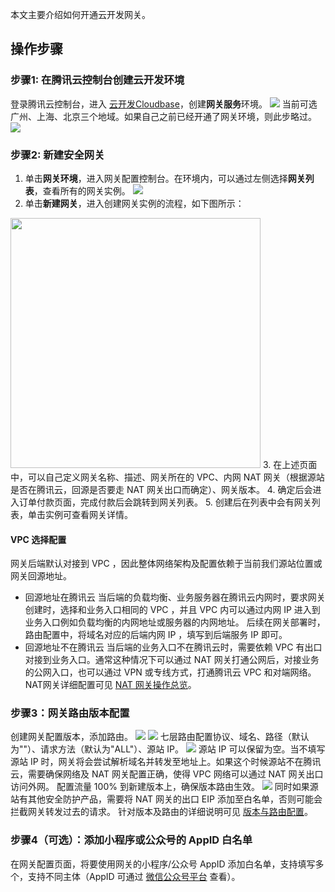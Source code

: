 本文主要介绍如何开通云开发网关。

## 操作步骤
### 步骤1: 在腾讯云控制台创建云开发环境
登录腾讯云控制台，进入 [云开发Cloudbase](https://console.cloud.tencent.com/tcb/platform/env)，创建**网关服务**环境。
![](https://qcloudimg.tencent-cloud.cn/raw/454bb4a8a830f200e6cc8ae3260c988d.png)
当前可选广州、上海、北京三个地域。如果自己之前已经开通了网关环境，则此步略过。
![](https://qcloudimg.tencent-cloud.cn/raw/c52db634d1911e504a33ab0cf23a8ab7/%E7%BD%91%E5%85%B3%E7%8E%AF%E5%A2%83%E5%88%9B%E5%BB%BA3.png)

### 步骤2: 新建安全网关
1. 单击**网关环境**，进入网关配置控制台。在环境内，可以通过左侧选择**网关列表**，查看所有的网关实例。
![](https://qcloudimg.tencent-cloud.cn/raw/808e6dab42535d9447ba7ad376b19cc6/%E7%BD%91%E5%85%B3%E5%88%9B%E5%BB%BA1.png)
2. 单击**新建网关**，进入创建网关实例的流程，如下图所示：
<img style="width:400px; max-width: inherit;" src="https://qcloudimg.tencent-cloud.cn/raw/373ca3db605e7bb96af4f3b3c412b436.png" />
3. 在上述页面中，可以自己定义网关名称、描述、网关所在的 VPC、内网 NAT 网关（根据源站是否在腾讯云，回源是否要走 NAT 网关出口而确定）、网关版本。
4. 确定后会进入订单付款页面，完成付款后会跳转到网关列表。
5. 创建后在列表中会有网关列表，单击实例可查看网关详情。


#### VPC 选择配置
网关后端默认对接到 VPC ，因此整体网络架构及配置依赖于当前我们源站位置或网关回源地址。
- 回源地址在腾讯云
当后端的负载均衡、业务服务器在腾讯云内网时，要求网关创建时，选择和业务入口相同的 VPC ，并且 VPC 内可以通过内网 IP 进入到业务入口例如负载均衡的内网地址或服务器的内网地址。
后续在网关部署时，路由配置中，将域名对应的后端内网 IP ，填写到后端服务 IP 即可。
- 回源地址不在腾讯云
当后端的业务入口不在腾讯云时，需要依赖 VPC 有出口对接到业务入口。通常这种情况下可以通过 NAT 网关打通公网后，对接业务的公网入口，也可以通过 VPN 或专线方式，打通腾讯云 VPC 和对端网络。
NAT网关详细配置可见 [NAT 网关操作总览](https://cloud.tencent.com/document/product/552/12958)。


### 步骤3：网关路由版本配置
创建网关配置版本，添加路由。
![](https://qcloudimg.tencent-cloud.cn/raw/8797cf9c49fb586114f41e7bfaa9b889.png)
![](https://qcloudimg.tencent-cloud.cn/raw/4d96e2232002f0d4e8d9eebec099a6ed.png)
七层路由配置协议、域名、路径（默认为"\"）、请求方法（默认为"ALL"）、源站 IP。
![](https://qcloudimg.tencent-cloud.cn/raw/5c7dcbc7775041852c7a35d2327b4ff1.png)
源站 IP 可以保留为空。当不填写源站 IP 时，网关将会尝试解析域名并转发至地址上。如果这个时候源站不在腾讯云，需要确保网络及 NAT 网关配置正确，使得 VPC 网络可以通过 NAT 网关出口访问外网。
配置流量 100% 到新建版本上，确保版本路由生效。
![](https://qcloudimg.tencent-cloud.cn/raw/aa9e0a6080c352042c2b4368f2039c57.png)
同时如果源站有其他安全防护产品，需要将 NAT 网关的出口 EIP 添加至白名单，否则可能会拦截网关转发过去的请求。
针对版本及路由的详细说明可见 [版本与路由配置]()。


### 步骤4（可选）：添加小程序或公众号的 AppID 白名单
在网关配置页面，将要使用网关的小程序/公众号 AppID 添加白名单，支持填写多个，支持不同主体（AppID 可通过 [微信公众号平台](https://mp.weixin.qq.com/) 查看）。
